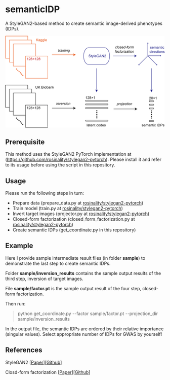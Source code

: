 # semanticIDP
A StyleGAN2-based method to create semantic image-derived phenotypes (IDPs).

![Workflow](doc/workflow.png)
## Prerequisite
This method uses the StyleGAN2 PyTorch implementation at (https://github.com/rosinality/stylegan2-pytorch). Please install it and refer to its usage before using the script in this repository.
## Usage
Please run the following steps in turn:
* Prepare data (prepare_data.py at [rosinality/stylegan2-pytorch](https://github.com/rosinality/stylegan2-pytorch))
* Train model (train.py at [rosinality/stylegan2-pytorch](https://github.com/rosinality/stylegan2-pytorch))
* Invert target images (projector.py at [rosinality/stylegan2-pytorch](https://github.com/rosinality/stylegan2-pytorch))
* Closed-form factorization (closed_form_factorization.py at [rosinality/stylegan2-pytorch](https://github.com/rosinality/stylegan2-pytorch))
* Create semantic IDPs (get_coordinate.py in this repository)
## Example
Here I provide sample intermediate result files (in folder **sample**) to demonstrate the last step to create semantic IDPs.

Folder **sample/inversion_results** contains the sample output results of the third step, inversion of target images.

File **sample/factor.pt** is the sample output result of the four step, closed-form factorization.

Then run:
> python get_coordinate.py --factor sample/factor.pt --projection_dir sample/inversion_results

In the output file, the semantic IDPs are ordered by their relative importance (singular values). Select appropriate number of IDPs for GWAS by yourself!
## References
StyleGAN2 [[Paper](https://arxiv.org/abs/1912.04958)][[Github](https://github.com/NVlabs/stylegan2)]

Closd-form factorization [[Paper](https://arxiv.org/abs/2007.06600)][[Github](https://github.com/genforce/sefa)]